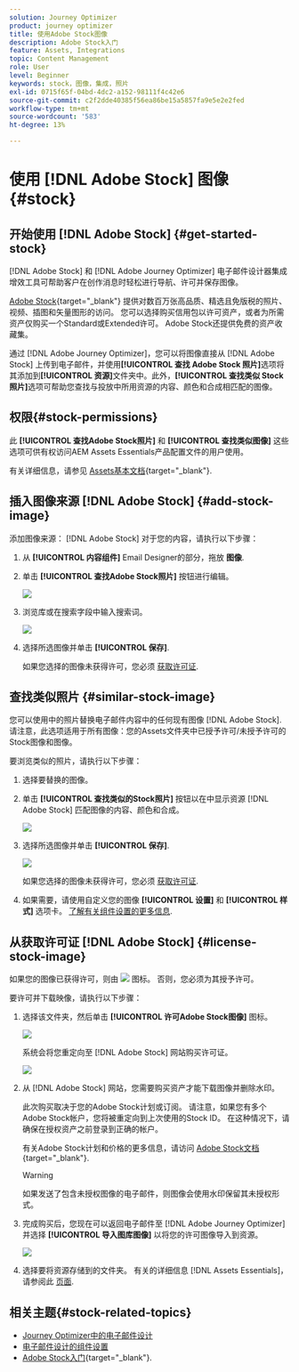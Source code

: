 ```yaml
---
solution: Journey Optimizer
product: journey optimizer
title: 使用Adobe Stock图像
description: Adobe Stock入门
feature: Assets, Integrations
topic: Content Management
role: User
level: Beginner
keywords: stock，图像，集成，照片
exl-id: 0715f65f-04bd-4dc2-a152-98111f4c42e6
source-git-commit: c2f2dde40385f56ea86be15a5857fa9e5e2e2fed
workflow-type: tm+mt
source-wordcount: '583'
ht-degree: 13%

---
```


# 使用 [!DNL Adobe Stock] 图像 {#stock}

## 开始使用 [!DNL Adobe Stock] {#get-started-stock}

[!DNL Adobe Stock] 和 [!DNL Adobe Journey Optimizer] 电子邮件设计器集成增效工具可帮助客户在创作消息时轻松进行导航、许可并保存图像。

[Adobe Stock](https://helpx.adobe.com/stock/get-started.html){target="_blank"} 提供对数百万张高品质、精选且免版税的照片、视频、插图和矢量图形的访问。 您可以选择购买信用包以许可资产，或者为所需资产仅购买一个Standard或Extended许可。 Adobe Stock还提供免费的资产收藏集。

通过 [!DNL Adobe Journey Optimizer]，您可以将图像直接从 [!DNL Adobe Stock] 上传到电子邮件，并使用&#x200B;**[!UICONTROL 查找 Adobe Stock 照片]**&#x200B;选项将其添加到&#x200B;**[!UICONTROL 资源]**&#x200B;文件夹中。此外，**[!UICONTROL 查找类似 Stock 照片]**&#x200B;选项可帮助您查找与投放中所用资源的内容、颜色和合成相匹配的图像。

## 权限{#stock-permissions}

此 **[!UICONTROL 查找Adobe Stock照片]** 和 **[!UICONTROL 查找类似图像]** 这些选项可供有权访问AEM Assets Essentials产品配置文件的用户使用。

有关详细信息，请参见 [Assets基本文档](https://experienceleague.adobe.com/docs/experience-manager-assets-essentials/help/get-started-admins/deploy-administer.html#add-users-to-essentials){target="_blank"}.

## 插入图像来源 [!DNL Adobe Stock] {#add-stock-image}

添加图像来源： [!DNL Adobe Stock] 对于您的内容，请执行以下步骤：

1. 从 **[!UICONTROL 内容组件]** Email Designer的部分，拖放 **图像**.

1. 单击 **[!UICONTROL 查找Adobe Stock照片]** 按钮进行编辑。

   ![](assets/stock-find-photos.png)

1. 浏览库或在搜索字段中输入搜索词。

   ![](assets/stock-select-from-lib.png)

1. 选择所选图像并单击 **[!UICONTROL 保存]**.

   如果您选择的图像未获得许可，您必须 [获取许可证](#license-stock-image).

## 查找类似照片 {#similar-stock-image}

您可以使用中的照片替换电子邮件内容中的任何现有图像 [!DNL Adobe Stock]. 请注意，此选项适用于所有图像：您的Assets文件夹中已授予许可/未授予许可的Stock图像和图像。

要浏览类似的照片，请执行以下步骤：

1. 选择要替换的图像。
1. 单击 **[!UICONTROL 查找类似的Stock照片]** 按钮以在中显示资源 [!DNL Adobe Stock] 匹配图像的内容、颜色和合成。

   ![](assets/stock-similar.png)

1. 选择所选图像并单击 **[!UICONTROL 保存]**.

   ![](assets/stock-similar-results.png)

   如果您选择的图像未获得许可，您必须 [获取许可证](#license-stock-image).

1. 如果需要，请使用自定义您的图像 **[!UICONTROL 设置]** 和 **[!UICONTROL 样式]** 选项卡。 [了解有关组件设置的更多信息](../email/content-components.md).

## 从获取许可证 [!DNL Adobe Stock] {#license-stock-image}

如果您的图像已获得许可，则由 ![](assets/stock_10.png) 图标。 否则，您必须为其授予许可。

要许可并下载映像，请执行以下步骤：

1. 选择该文件夹，然后单击 **[!UICONTROL 许可Adobe Stock图像]** 图标。

   ![](assets/stock-license-icon.png)

   系统会将您重定向至 [!DNL Adobe Stock] 网站购买许可证。

   ![](assets/stock-license-photo.png)

1. 从 [!DNL Adobe Stock] 网站，您需要购买资产才能下载图像并删除水印。

   此次购买取决于您的Adobe Stock计划或订阅。 请注意，如果您有多个Adobe Stock帐户，您将被重定向到上次使用的Stock ID。 在这种情况下，请确保在授权资产之前登录到正确的帐户。

   有关Adobe Stock计划和价格的更多信息，请访问 [Adobe Stock文档](https://stock.adobe.com/plans){target="_blank"}.

   >[!WARNING]
   > 如果发送了包含未授权图像的电子邮件，则图像会使用水印保留其未授权形式。

1. 完成购买后，您现在可以返回电子邮件至 [!DNL Adobe Journey Optimizer] 并选择 **[!UICONTROL 导入图库图像]** 以将您的许可图像导入到资源。

   ![](assets/stock_6.png)

1. 选择要将资源存储到的文件夹。 有关的详细信息 [!DNL Assets Essentials]，请参阅此 [页面](assets-essentials.md#get-started-assets-essentials).

## 相关主题{#stock-related-topics}

* [Journey Optimizer中的电子邮件设计](../email/get-started-email-design.md)
* [电子邮件设计的组件设置](../email/content-components.md)
* [Adobe Stock入门](https://helpx.adobe.com/stock/get-started.html){target="_blank"}.

